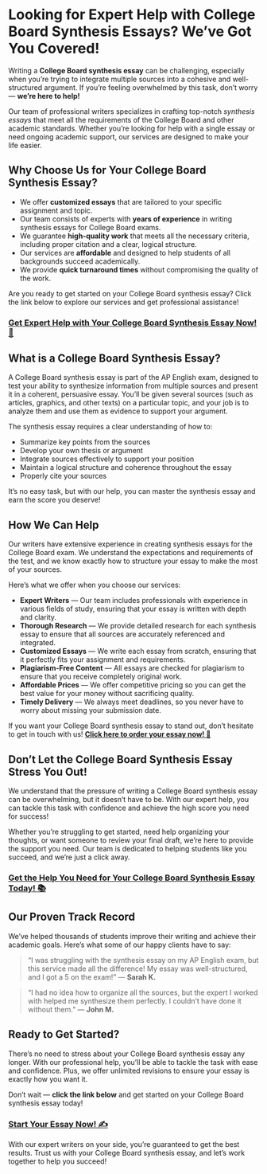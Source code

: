 # Looking for Expert Help with College Board Synthesis Essays? We’ve Got You Covered!

Writing a **College Board synthesis essay** can be challenging, especially when you’re trying to integrate multiple sources into a cohesive and well-structured argument. If you’re feeling overwhelmed by this task, don’t worry — **we’re here to help!**

Our team of professional writers specializes in crafting top-notch _synthesis essays_ that meet all the requirements of the College Board and other academic standards. Whether you’re looking for help with a single essay or need ongoing academic support, our services are designed to make your life easier.

## Why Choose Us for Your College Board Synthesis Essay?

- We offer **customized essays** that are tailored to your specific assignment and topic.
- Our team consists of experts with **years of experience** in writing synthesis essays for College Board exams.
- We guarantee **high-quality work** that meets all the necessary criteria, including proper citation and a clear, logical structure.
- Our services are **affordable** and designed to help students of all backgrounds succeed academically.
- We provide **quick turnaround times** without compromising the quality of the work.

Are you ready to get started on your College Board synthesis essay? Click the link below to explore our services and get professional assistance!

### [Get Expert Help with Your College Board Synthesis Essay Now! 🚀](https://tinyurl.com/topessay?keyword=college+board+synthesis+essay)

## What is a College Board Synthesis Essay?

A College Board synthesis essay is part of the AP English exam, designed to test your ability to synthesize information from multiple sources and present it in a coherent, persuasive essay. You’ll be given several sources (such as articles, graphics, and other texts) on a particular topic, and your job is to analyze them and use them as evidence to support your argument.

The synthesis essay requires a clear understanding of how to:  
 - Summarize key points from the sources  
 - Develop your own thesis or argument  
 - Integrate sources effectively to support your position  
 - Maintain a logical structure and coherence throughout the essay  
 - Properly cite your sources

It’s no easy task, but with our help, you can master the synthesis essay and earn the score you deserve!

## How We Can Help

Our writers have extensive experience in creating synthesis essays for the College Board exam. We understand the expectations and requirements of the test, and we know exactly how to structure your essay to make the most of your sources.

Here’s what we offer when you choose our services:

- **Expert Writers** — Our team includes professionals with experience in various fields of study, ensuring that your essay is written with depth and clarity.
- **Thorough Research** — We provide detailed research for each synthesis essay to ensure that all sources are accurately referenced and integrated.
- **Customized Essays** — We write each essay from scratch, ensuring that it perfectly fits your assignment and requirements.
- **Plagiarism-Free Content** — All essays are checked for plagiarism to ensure that you receive completely original work.
- **Affordable Prices** — We offer competitive pricing so you can get the best value for your money without sacrificing quality.
- **Timely Delivery** — We always meet deadlines, so you never have to worry about missing your submission date.

If you want your College Board synthesis essay to stand out, don’t hesitate to get in touch with us! **[Click here to order your essay now! 📝](https://tinyurl.com/topessay?keyword=college+board+synthesis+essay)**

## Don’t Let the College Board Synthesis Essay Stress You Out!

We understand that the pressure of writing a College Board synthesis essay can be overwhelming, but it doesn’t have to be. With our expert help, you can tackle this task with confidence and achieve the high score you need for success!

Whether you’re struggling to get started, need help organizing your thoughts, or want someone to review your final draft, we’re here to provide the support you need. Our team is dedicated to helping students like you succeed, and we’re just a click away.

### [Get the Help You Need for Your College Board Synthesis Essay Today! 📚](https://tinyurl.com/topessay?keyword=college+board+synthesis+essay)

## Our Proven Track Record

We’ve helped thousands of students improve their writing and achieve their academic goals. Here’s what some of our happy clients have to say:

> “I was struggling with the synthesis essay on my AP English exam, but this service made all the difference! My essay was well-structured, and I got a 5 on the exam!” — **Sarah K.**

> “I had no idea how to organize all the sources, but the expert I worked with helped me synthesize them perfectly. I couldn’t have done it without them.” — **John M.**

## Ready to Get Started?

There’s no need to stress about your College Board synthesis essay any longer. With our professional help, you’ll be able to tackle the task with ease and confidence. Plus, we offer unlimited revisions to ensure your essay is exactly how you want it.

Don’t wait — **click the link below** and get started on your College Board synthesis essay today!

### [Start Your Essay Now! ✍️](https://tinyurl.com/topessay?keyword=college+board+synthesis+essay)

With our expert writers on your side, you’re guaranteed to get the best results. Trust us with your College Board synthesis essay, and let’s work together to help you succeed!
